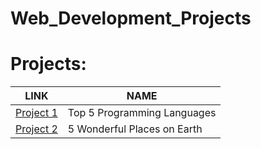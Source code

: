 # Web_Development_Projects
<h1>Projects:</h1>
<table>
  <thead>
    <tr>
      <th>LINK</th>
      <th>NAME</th>
     </tr>
   </thead>
  <tr>
    <td><a href="https://atomworkplace.github.io/Web_Development_Projects/First_Project/">Project 1</a></li></td>
    <td>Top 5 Programming Languages</td>
  </tr>
  <tr>
    <td><a href="https://atomworkplace.github.io/Web_Development_Projects/Second_Project/">Project 2</a></li></td>
    <td>5 Wonderful Places on Earth</td>
  </tr>
</table>
